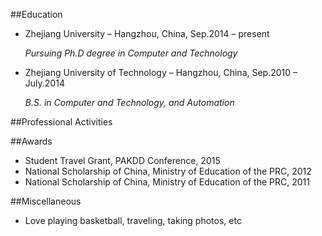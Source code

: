 ##Education

* Zhejiang University – Hangzhou, China, Sep.2014 – present

	*Pursuing Ph.D degree in Computer and Technology*

* Zhejiang University of Technology – Hangzhou, China, Sep.2010 – July.2014
	
	*B.S. in Computer and Technology, and Automation*
	
##Professional Activities


##Awards

* Student Travel Grant, PAKDD Conference, 2015
* National Scholarship of China, Ministry of Education of the PRC, 2012
* National Scholarship of China, Ministry of Education of the PRC, 2011

##Miscellaneous
* Love playing basketball, traveling, taking photos, etc
	
